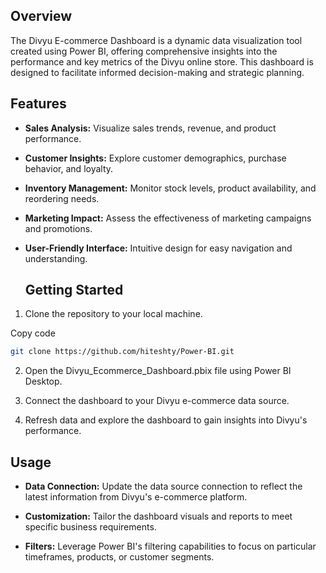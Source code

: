 ## Overview

The Divyu E-commerce Dashboard is a dynamic data visualization tool created using Power BI, offering comprehensive insights into the performance and key metrics of the Divyu online store. This dashboard is designed to facilitate informed decision-making and strategic planning.

## Features

* **Sales Analysis:** Visualize sales trends, revenue, and product performance.
* **Customer Insights:** Explore customer demographics, purchase behavior, and loyalty.
* **Inventory Management:** Monitor stock levels, product availability, and reordering needs.
* **Marketing Impact:** Assess the effectiveness of marketing campaigns and promotions.
* **User-Friendly Interface:** Intuitive design for easy navigation and understanding.

  ## Getting Started

1. Clone the repository to your local machine.

Copy code
```bash
git clone https://github.com/hiteshty/Power-BI.git
```

2. Open the Divyu_Ecommerce_Dashboard.pbix file using Power BI Desktop.

3. Connect the dashboard to your Divyu e-commerce data source.

4. Refresh data and explore the dashboard to gain insights into Divyu's performance.





## Usage

* **Data Connection:** Update the data source connection to reflect the latest information from Divyu's e-commerce platform.

* **Customization:** Tailor the dashboard visuals and reports to meet specific business requirements.

* **Filters:** Leverage Power BI's filtering capabilities to focus on particular timeframes, products, or customer segments.
